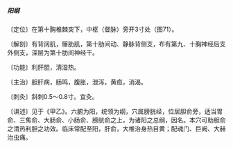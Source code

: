##### 阳纲

〔定位〕在第十胸椎棘突下，中枢（督脉）旁开3寸处（图71）。

〔解剖〕有背阔肌，髂肋肌，第十肋间动、静脉背侧支，布有第九、十胸神经后支外侧支，深层为第十肋间神经干。

〔功能〕利肝胆，清湿热。

〔主治〕胆肝病，肠鸣，腹胀，泄泻，黄疸，消渴。

〔刺灸〕斜刺0.5〜0.8寸。宜灸。

〔讲述〕见于《甲乙》。六腑为阳，统领为纲，穴属膀胱经，位居胆俞旁，适当胃俞、三焦俞、大肠俞、小肠俞、膀胱俞之上，为诸阳之总纲，因名。本穴可助胆俞之清热利胆之功效。临床常配至阳，肝俞，大椎治身热目黄；配魂门、巨阙、大赫治虫痛。

